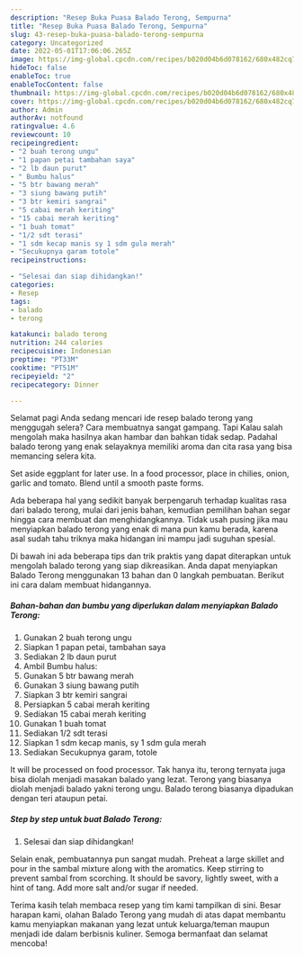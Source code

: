 ```yaml
---
description: "Resep Buka Puasa Balado Terong, Sempurna"
title: "Resep Buka Puasa Balado Terong, Sempurna"
slug: 43-resep-buka-puasa-balado-terong-sempurna
category: Uncategorized
date: 2022-05-01T17:06:06.265Z
image: https://img-global.cpcdn.com/recipes/b020d04b6d078162/680x482cq70/balado-terong-foto-resep-utama.jpg
hideToc: false
enableToc: true
enableTocContent: false
thumbnail: https://img-global.cpcdn.com/recipes/b020d04b6d078162/680x482cq70/balado-terong-foto-resep-utama.jpg
cover: https://img-global.cpcdn.com/recipes/b020d04b6d078162/680x482cq70/balado-terong-foto-resep-utama.jpg
author: Admin
authorAv: notfound
ratingvalue: 4.6
reviewcount: 10
recipeingredient:
- "2 buah terong ungu"
- "1 papan petai tambahan saya"
- "2 lb daun purut"
- " Bumbu halus"
- "5 btr bawang merah"
- "3 siung bawang putih"
- "3 btr kemiri sangrai"
- "5 cabai merah keriting"
- "15 cabai merah keriting"
- "1 buah tomat"
- "1/2 sdt terasi"
- "1 sdm kecap manis sy 1 sdm gula merah"
- "Secukupnya garam totole"
recipeinstructions:

- "Selesai dan siap dihidangkan!"
categories:
- Resep
tags:
- balado
- terong

katakunci: balado terong 
nutrition: 244 calories
recipecuisine: Indonesian
preptime: "PT33M"
cooktime: "PT51M"
recipeyield: "2"
recipecategory: Dinner

---
```



Selamat pagi Anda sedang mencari ide resep balado terong yang menggugah selera? Cara membuatnya sangat gampang. Tapi Kalau salah mengolah maka hasilnya akan hambar dan bahkan tidak sedap. Padahal balado terong yang enak selayaknya memiliki aroma dan cita rasa yang bisa memancing selera kita.


Set aside eggplant for later use. In a food processor, place in chilies, onion, garlic and tomato. Blend until a smooth paste forms.

Ada beberapa hal yang sedikit banyak berpengaruh terhadap kualitas rasa dari balado terong, mulai dari jenis bahan, kemudian pemilihan bahan segar hingga cara membuat dan menghidangkannya. Tidak usah pusing jika mau menyiapkan balado terong yang enak di mana pun kamu berada, karena asal sudah tahu triknya maka hidangan ini mampu jadi suguhan spesial.


Di bawah ini ada beberapa tips dan trik praktis yang dapat diterapkan untuk mengolah balado terong yang siap dikreasikan. Anda dapat menyiapkan Balado Terong menggunakan 13 bahan dan 0 langkah pembuatan. Berikut ini cara dalam membuat hidangannya.

<!--inarticleads1-->

##### Bahan-bahan dan bumbu yang diperlukan dalam menyiapkan Balado Terong:

1. Gunakan 2 buah terong ungu
1. Siapkan 1 papan petai, tambahan saya
1. Sediakan 2 lb daun purut
1. Ambil  Bumbu halus:
1. Gunakan 5 btr bawang merah
1. Gunakan 3 siung bawang putih
1. Siapkan 3 btr kemiri sangrai
1. Persiapkan 5 cabai merah keriting
1. Sediakan 15 cabai merah keriting
1. Gunakan 1 buah tomat
1. Sediakan 1/2 sdt terasi
1. Siapkan 1 sdm kecap manis, sy 1 sdm gula merah
1. Sediakan Secukupnya garam, totole


It will be processed on food processor. Tak hanya itu, terong ternyata juga bisa diolah menjadi masakan balado yang lezat. Terong yang biasanya diolah menjadi balado yakni terong ungu. Balado terong biasanya dipadukan dengan teri ataupun petai. 

<!--inarticleads2-->

##### Step by step untuk buat Balado Terong:


1. Selesai dan siap dihidangkan!

Selain enak, pembuatannya pun sangat mudah. Preheat a large skillet and pour in the sambal mixture along with the aromatics. Keep stirring to prevent sambal from scorching. It should be savory, lightly sweet, with a hint of tang. Add more salt and/or sugar if needed. 

Terima kasih telah membaca resep yang tim kami tampilkan di sini. Besar harapan kami, olahan Balado Terong yang mudah di atas dapat membantu kamu menyiapkan makanan yang lezat untuk keluarga/teman maupun menjadi ide dalam berbisnis kuliner. Semoga bermanfaat dan selamat mencoba!
